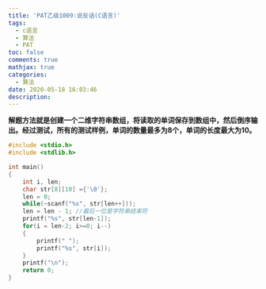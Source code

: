 ```yaml
---
title: 'PAT乙级1009:说反话(C语言)'
tags:
  - c语言
  - 算法
  - PAT
toc: false
comments: true
mathjax: true
categories:
  - 算法
date: 2020-05-18 16:03:46
description:
---
```

**解题方法就是创建一个二维字符串数组，将读取的单词保存到数组中，然后倒序输出。经过测试，所有的测试样例，单词的数量最多为8个，单词的长度最大为10。**
```c
#include <stdio.h>
#include <stdlib.h>

int main()
{
	int i, len;
	char str[8][10] ={'\0'};
	len = 0;
	while(~scanf("%s", str[len++]));
	len = len - 1; //最后一位是字符串结束符
	printf("%s", str[len-1]);
	for(i = len-2; i>=0; i--)
	{
		printf(" ");
		printf("%s", str[i]);
	}
	printf("\n");
	return 0;
}

```
